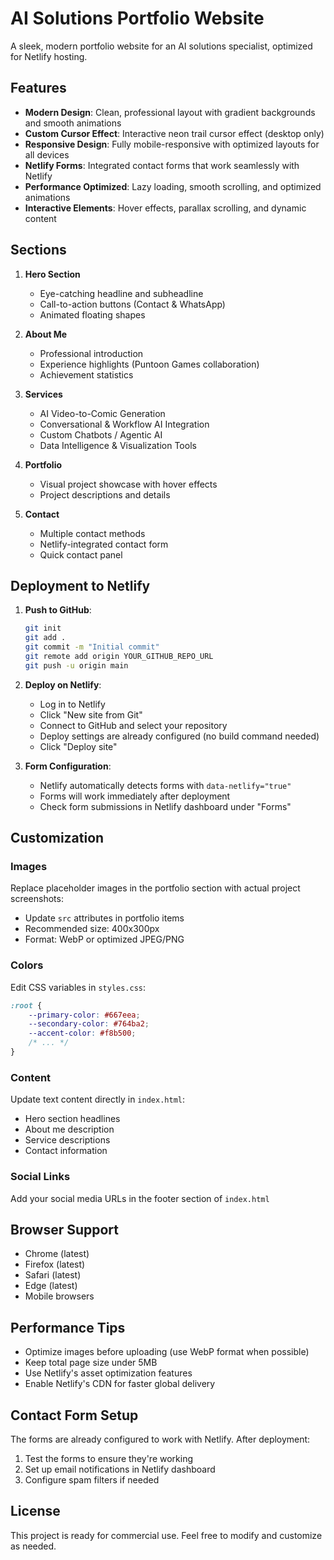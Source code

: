 # AI Solutions Portfolio Website

A sleek, modern portfolio website for an AI solutions specialist, optimized for Netlify hosting.

## Features

- **Modern Design**: Clean, professional layout with gradient backgrounds and smooth animations
- **Custom Cursor Effect**: Interactive neon trail cursor effect (desktop only)
- **Responsive Design**: Fully mobile-responsive with optimized layouts for all devices
- **Netlify Forms**: Integrated contact forms that work seamlessly with Netlify
- **Performance Optimized**: Lazy loading, smooth scrolling, and optimized animations
- **Interactive Elements**: Hover effects, parallax scrolling, and dynamic content

## Sections

1. **Hero Section**
   - Eye-catching headline and subheadline
   - Call-to-action buttons (Contact & WhatsApp)
   - Animated floating shapes

2. **About Me**
   - Professional introduction
   - Experience highlights (Puntoon Games collaboration)
   - Achievement statistics

3. **Services**
   - AI Video-to-Comic Generation
   - Conversational & Workflow AI Integration
   - Custom Chatbots / Agentic AI
   - Data Intelligence & Visualization Tools

4. **Portfolio**
   - Visual project showcase with hover effects
   - Project descriptions and details

5. **Contact**
   - Multiple contact methods
   - Netlify-integrated contact form
   - Quick contact panel

## Deployment to Netlify

1. **Push to GitHub**:
   ```bash
   git init
   git add .
   git commit -m "Initial commit"
   git remote add origin YOUR_GITHUB_REPO_URL
   git push -u origin main
   ```

2. **Deploy on Netlify**:
   - Log in to Netlify
   - Click "New site from Git"
   - Connect to GitHub and select your repository
   - Deploy settings are already configured (no build command needed)
   - Click "Deploy site"

3. **Form Configuration**:
   - Netlify automatically detects forms with `data-netlify="true"`
   - Forms will work immediately after deployment
   - Check form submissions in Netlify dashboard under "Forms"

## Customization

### Images
Replace placeholder images in the portfolio section with actual project screenshots:
- Update `src` attributes in portfolio items
- Recommended size: 400x300px
- Format: WebP or optimized JPEG/PNG

### Colors
Edit CSS variables in `styles.css`:
```css
:root {
    --primary-color: #667eea;
    --secondary-color: #764ba2;
    --accent-color: #f8b500;
    /* ... */
}
```

### Content
Update text content directly in `index.html`:
- Hero section headlines
- About me description
- Service descriptions
- Contact information

### Social Links
Add your social media URLs in the footer section of `index.html`

## Browser Support

- Chrome (latest)
- Firefox (latest)
- Safari (latest)
- Edge (latest)
- Mobile browsers

## Performance Tips

- Optimize images before uploading (use WebP format when possible)
- Keep total page size under 5MB
- Use Netlify's asset optimization features
- Enable Netlify's CDN for faster global delivery

## Contact Form Setup

The forms are already configured to work with Netlify. After deployment:
1. Test the forms to ensure they're working
2. Set up email notifications in Netlify dashboard
3. Configure spam filters if needed

## License

This project is ready for commercial use. Feel free to modify and customize as needed.
